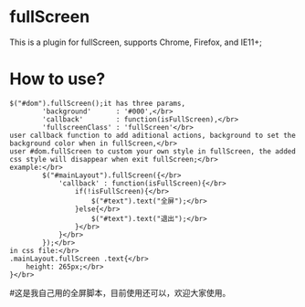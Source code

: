 # fullScreen
This is a plugin for fullScreen, supports Chrome, Firefox, and IE11+;   

# How to use?   
```
$("#dom").fullScreen();it has three params, 			   
		'background'      : '#000',</br>
		'callback'        : function(isFullScreen),</br>
		'fullscreenClass' : 'fullScreen'</br>
user callback function to add aditional actions, background to set the background color when in fullScreen,</br>
user #dom.fullScreen to custom your own style in fullScreen, the added css style will disappear when exit fullScreen;</br>
example:</br>
		$("#mainLayout").fullScreen({</br>
			'callback' : function(isFullScreen){</br>
				if(!isFullScreen){</br>
					$("#text").text("全屏");</br>
				}else{</br>
					$("#text").text("退出");</br>
				}</br>
			}</br>
		});</br>
in css file:</br>
.mainLayout.fullScreen .text{</br>
	height: 265px;</br>
}</br>
```

#这是我自己用的全屏脚本，目前使用还可以，欢迎大家使用。

